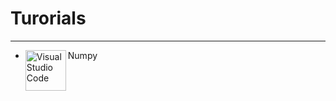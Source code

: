 # Turorials
---
- Numpy
[<img align="left" alt="Visual Studio Code" width="65px" src="https://miro.medium.com/max/760/1*00pL0zLnfI7y8d5G1aQrHA.jpeg" />][numpy]

[numpy]: https://nbviewer.jupyter.org/github/bekiekB1/Turorials/blob/master/Tutorials/Numpy/Numpy_ref_tut-.ipynb
